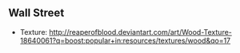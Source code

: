 ## Wall Street

* Texture: http://reaperofblood.deviantart.com/art/Wood-Texture-18640061?q=boost:popular+in:resources/textures/wood&qo=17
